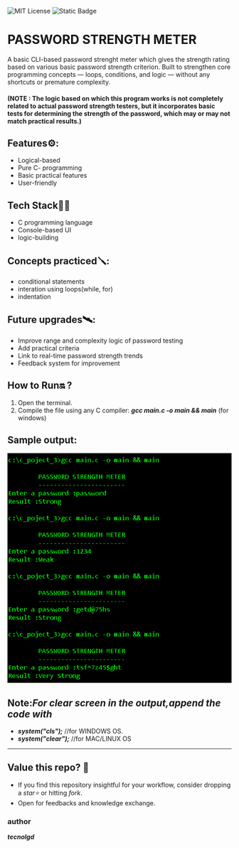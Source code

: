 ![MIT License](https://img.shields.io/github/license/tecnolgd/PASSWORD-STRENGTH-METER?style=flat)
![Static Badge](https://img.shields.io/badge/Open-Source-Blue)



# PASSWORD STRENGTH METER

A basic CLI-based password strenght meter which gives the strength rating based on various basic password strength criterion.
Built to strengthen core programming concepts — loops, conditions, and logic — without any shortcuts or premature complexity.

#### (NOTE : The logic based on which this program works is not completely related to actual password strength testers, but it incorporates basic tests for determining the strength of the password, which may or may not match practical results.)

## Features⚙️:
- Logical-based
- Pure C- programming
- Basic practical features
- User-friendly

##  Tech Stack🚀🚀

- C programming language 
- Console-based UI
- logic-building

## Concepts practiced🪛:
- conditional statements
- interation using loops(while, for)
- indentation

## Future upgrades🛰️:
- Improve range and complexity logic of password testing
- Add practical criteria 
- Link to real-time password strength trends
- Feedback system for improvement

## How to Run🔛 ?
1) Open the terminal.
2) Compile the file using any C compiler:
***gcc main.c -o main && main***   (for windows)

## Sample output:
![Sample Output](output_screenshot.png)
## Note:*For clear screen in the output,append the code with*

* ***system("cls");***
//for WINDOWS OS.
* ***system("clear");***
//for MAC/LINUX OS 

---
## Value this repo? 💫
* If you find this repository insightful for your workflow, consider dropping a *star⭐* or hitting *fork*.    
* Open for feedbacks and knowledge exchange.

### author 
***tecnolgd***

